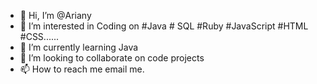 - 👋 Hi, I’m @Ariany
- 👀 I’m interested in Coding on #Java # SQL #Ruby #JavaScript #HTML #CSS......
- 🌱 I’m currently learning Java 
- 💞️ I’m looking to collaborate on code projects
- 📫 How to reach me email me. 

<!---
Ariany12/Ariany12 is a ✨ special ✨ repository because its `README.md` (this file) appears on your GitHub profile.
You can click the Preview link to take a look at your changes.
--->

